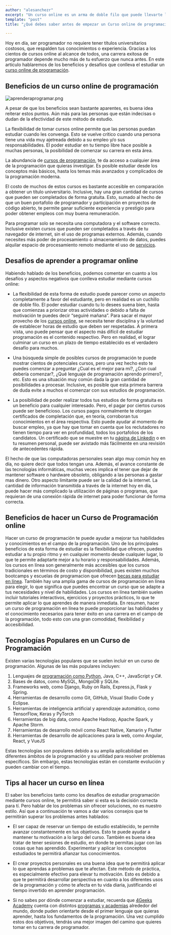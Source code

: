 ```yaml
---
author: "alesanchezr"
excerpt: "Un curso online es un arma de doble filo que puede llevarte lejos siempre que tengas en cuenta los aspectos vitales. ¿Cómo es el curso online ideal? ¿Que búscar o esperar?; ¿Qué retos tienen?."
template: "post" 
title: "¿Qué debes saber antes de empezar un Curso online de programación?"

---
```


Hoy en día, ser programador no requiere tener títulos universitarios costosos, que respalden tus conocimientos o experiencia. Gracias a los cientos de cursos online al alcance de todos, una carrera exitosa de programador depende mucho más de tu esfuerzo que nunca antes. En este artículo hablaremos de los beneficios y desafíos que conlleva el estudiar un [curso online de programación](https://4geeksacademy.com/es/curso-de-programacion-desde-cero).

## Beneficios de un curso online de programación

![aprenderaprogramar.png](https://storage.googleapis.com/media-breathecode/68142ae0f78a4ef794b7bf0d26b7e4d7c0c2c66570346195a342f5f57f94e50b)

A pesar de que los beneficios sean bastante aparentes, es buena idea reiterar estos puntos. Aún más para las personas que están indecisas o dudan de la efectividad de este método de estudio. 

La flexibilidad de tomar cursos online permite que las personas puedan estudiar cuando les convenga. Esto se vuelve crítico cuando una persona tiene una vida muy ajetreada debido a su empleo y/o sus responsabilidades. El poder estudiar en tu tiempo libre hace posible a muchas personas, la posibilidad de comenzar su carrera en esta área. 

La abundancia de [cursos de programación](https://4geeksacademy.com/es/curso-programacion/cursos-de-programacion), te da acceso a cualquier área de la programación que quieras investigar. Es posible estudiar desde los conceptos más básicos, hasta los temas más avanzados y complicados de la programación moderna.

El costo de muchos de estos cursos es bastante accesible en comparación a obtener un título universitario. Inclusive, hay una gran cantidad de cursos que pueden ser completados de forma gratuita. Esto, sumado al hecho de que un buen portafolio de programador y participación en proyectos de código abierto, te permite ganar suficiente experiencia y prestigio para poder obtener empleos con muy buena remuneración.

Para programar solo se necesita una computadora y el software correcto. Inclusive existen cursos que pueden ser completados a través de tu navegador de internet, sin el uso de programas externos. Además, cuando necesites más poder de procesamiento o almacenamiento de datos, puedes alquilar espacio de procesamiento remoto mediante el uso de [servicios](https://www.ibm.com/cloud).

## Desafíos de aprender a programar online

Habiendo hablado de los beneficios, podemos comentar en cuanto a los desafíos y aspectos negativos que conlleva estudiar mediante cursos online:

- La flexibilidad de esta forma de estudio puede parecer como un aspecto completamente a favor del estudiante, pero en realidad es un cuchillo de doble filo. El poder estudiar cuando tu lo desees suena bien, hasta que comienzas a priorizar otras actividades o debido a falta de motivación te puedes decir “seguiré mañana”. Para sacar el mayor provecho de los [cursos online](https://4geeksacademy.com/), se necesita tener disciplina y la voluntad de establecer horas de estudio que deben ser respetadas. A primera vista, uno puede pensar que el aspecto más difícil de estudiar programación es el contenido respectivo. Pero en realidad, el lograr culminar un curso en un plazo de tiempo establecido es el verdadero desafío para muchos.

- Una búsqueda simple de posibles cursos de programación te puede mostrar cientos de potenciales cursos, pero una vez hecho esto te puedes comenzar a preguntar ¿Cual es el mejor para mí?, ¿Con cual debería comenzar?, ¿Qué lenguaje de programación aprendo primero?, etc. Esto es una situación muy común dada la gran cantidad de posibilidades a procesar. Inclusive, es posible que esta primera barrera de duda evite a muchos el comenzar con sus estudios de programación. 

- La posibilidad de poder realizar todos tus estudios de forma gratuita es un beneficio para cualquier interesado. Pero, el pagar por ciertos cursos puede ser beneficioso. Los cursos pagos normalmente te otorgan certificados de completación que, en teoría, corroboran tus conocimientos en el área respectiva. Esto puede ayudar al momento de buscar empleo, ya que hay que tomar en cuenta que los reclutadores no tienen tiempo para ver en profundidad, todos los portafolios de los candidatos. Un certificado que se muestre en tu [página de Linkedin](https://www.linkedin.com/school/4geeksacademy/) o en tu resumen personal, puede ser avistado más fácilmente en una revisión de antecedentes rápida.

El hecho de que las computadoras personales sean algo muy común hoy en día, no quiere decir que todos tengan una. Además, el avance constante de las tecnologías informáticas, muchas veces implica el tener que dejar de mantener software o hardware obsoleto, obligando a las personas a gastar mas dinero. Otro aspecto limitante puede ser la calidad de la internet. La cantidad de información transmitida a través de la internet hoy en día, puede hacer más complicado la utilización de páginas o programas, que requieran de una conexión rápida de internet para poder funcionar de forma correcta.

## Beneficios de hacer un Curso de Programación online

Hacer un curso de programación te puede ayudar a mejorar tus habilidades y conocimientos en el campo de la programación. Uno de los principales beneficios de esta forma de estudiar es la flexibilidad que ofrecen, puedes estudiar a tu propio ritmo y en cualquier momento desde cualquier lugar, lo que te permite adaptarte mejor a tu horario y responsabilidades. Además, los cursos en línea son generalmente más accesibles que los cursos tradicionales en términos de costo y disponibilidad, pues existen muchos bootcamps y escuelas de programacion que ofrecen [becas para estudiar en línea](https://4geeksacademy.com/us/landing/scholarships-landing-jobs-europe). También hay una amplia gama de cursos de programación en línea para elegir, lo que significa que puedes encontrar un curso que se adapte a tus necesidades y nivel de habilidades. Los cursos en línea también suelen incluir tutoriales interactivos, ejercicios y proyectos prácticos, lo que te permite aplicar lo que aprendes de manera inmediata. En resumen, hacer un curso de programación en línea te puede proporcionar las habilidades y el conocimiento necesarios para tener éxito en una carrera en el campo de la programación, todo esto con una gran comodidad, flexibilidad y accesibilidad.

## Tecnologías Populares en un Curso de Programación

Existen varias tecnologías populares que se suelen incluir en un curso de programación. Algunas de las más populares incluyen:

1. Lenguajes de [programación como Python](https://4geeksacademy.com/us/coding-bootcamps/part-time-full-stack-developer), Java, C++, JavaScript y C#.
2. Bases de datos, como MySQL, MongoDB y SQLite.
3. Frameworks web, como Django, Ruby on Rails, Express.js, Flask y Spring.
4. Herramientas de desarrollo como Git, GitHub, Visual Studio Code y Eclipse.
5. Herramientas de inteligencia artificial y aprendizaje automático, como TensorFlow, Keras y PyTorch
6. Herramientas de big data, como Apache Hadoop, Apache Spark, y Apache Storm.
7. Herramientas de desarrollo móvil como React Native, Xamarin y Flutter
8. Herramientas de desarrollo de aplicaciones para la web, como Angular, React, y VueJS

Estas tecnologías son populares debido a su amplia aplicabilidad en diferentes ámbitos de la programación y su utilidad para resolver problemas específicos. Sin embargo, estas tecnologías están en constante evolución y pueden cambiar con el tiempo.

## Tips al hacer un curso en línea

El saber los beneficios tanto como los desafíos de estudiar programación mediante cursos online, te permitirá saber si esta es la decisión correcta para tí. Pero hablar de los problemas sin ofrecer soluciones, no es nuestro estilo. Así que a continuación te vamos a dar varios consejos que te permitirán superar los problemas antes hablados:

- El ser capaz de reservar un tiempo de estudio establecido, te permite avanzar constantemente en tus objetivos. Esto te puede ayudar a mantener tu motivación a lo largo del curso. También es buena idea tratar de tener sesiones de estudio, en donde te permitas jugar con las cosas que has aprendido. Experimentar y aplicar los conceptos estudiados te permitirá afianzar tus conocimientos. 

- El crear proyectos personales es una buena idea que te permitirá aplicar lo que aprendas a problemas que te afectan. Este método de práctica, es especialmente efectivo para elevar tu motivación. Esto es debido a que te permitirá desarrollar perspectiva en cuanto a los diferentes usos de la programación y cómo te afecta en tu vida diaria, justificando el tiempo invertido en aprender programación.

- Si no sabes por dónde comenzar a estudiar, recuerda que [4Geeks Academy](https://4geeksacademy.com/) cuenta con distintos [programas y academias](https://4geeksacademy.com/es/coding-bootcamps/full-stack-part-time?caracas-venezuela&utm_source=google&utm_medium=cpc&utm_campaign=13881753805&utm_content=125220841575&utm_term=aprender%20a%20programar&gclid=Cj0KCQiA-JacBhC0ARIsAIxybyMAk6e-opLj_Wct7c2su_BcKnlLogy80eK1RUqiHPWVGVhyM1qy7kUaAqUuEALw_wcB) alrededor del mundo, donde puden orientarte desde el primer lenguaje que quieras aprender, hasta los fundamentos de la programación. Una vez cumplido estos dos objetivos, tendrás una mejor imagen del camino que quieres tomar en tu carrera de programador.

